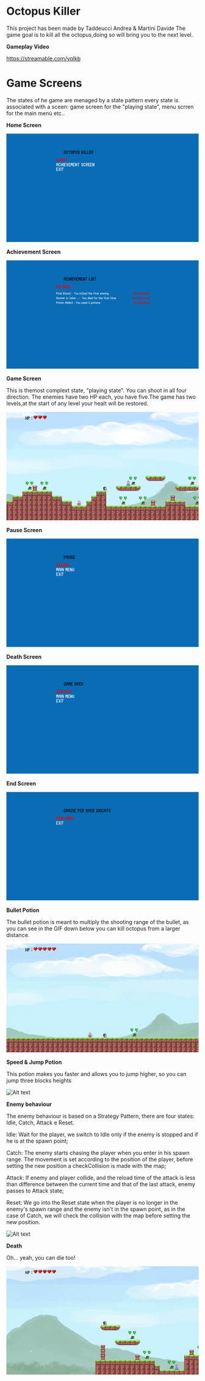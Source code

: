 # Octopus Killer

This project has been made by Taddeucci Andrea & Martini Davide
The game goal is to kill all the octopus,doing so will bring you to the next level.

**Gameplay Video**

https://streamable.com/yqlkb

# Game Screens
The states of he game are menaged by a state pattern every state is associated with a sceen: game screen for the "playing state",
menu scrren for the main menù etc..

**Home Screen**

![Alt text](/Screenshots%20%26%20GIFS/Home.png?raw=true "Home")

**Achievement Screen**

![Alt text](/Screenshots%20%26%20GIFS/Achievement.png?raw=true "Achievement")

**Game Screen**

This is themost complext state, "playing state". You can shoot in all four direction. The enemies have two HP each, you have five.The game has two levels,at the start of any level your healt will be restored.

![Alt text](/Screenshots%20%26%20GIFS/Game.png?raw=true "Game")

**Pause Screen**

![Alt text](/Screenshots%20%26%20GIFS/Pause.png?raw=true "Pause")

**Death Screen**

![Alt text](/Screenshots%20%26%20GIFS/Death.png?raw=true "Death")

**End Screen**

![Alt text](/Screenshots%20%26%20GIFS/end.png?raw=true "End")

**Bullet Potion**

The bullet potion is meant to multiply the shooting range of the bullet, as you can see in the GIF down below you can kill octopus from a larger distance.

![Alt text](/Screenshots%20%26%20GIFS/Clip_Bullet.gif?raw=true "Bullet")

**Speed & Jump Potion**

This potion makes you faster and allows you to jump higher, so you can jump three blocks heights

![Alt text](/Screenshots%20%26%20GIFS/Clip_Jump.gif?raw=true "Jump")

**Enemy behaviour**

The enemy behaviour is based on a Strategy Pattern, there are four states: Idle, Catch, Attack e Reset.

Idle: Wait for the player, we switch to Idle only if the enemy is stopped and if he is at the spawn point;

Catch: The enemy starts chasing the player when you enter in his spawn range. The movement is set according to the position of the player, before setting the new position a checkCollision is made with the map;

Attack: If enemy and player collide, and the reload time of the attack is less than difference between the current time and that of the last attack, enemy passes to Attack state;

Reset: We go into the Reset state when the player is no longer in the enemy's spawn range and the enemy isn't in the spawn point, as in the case of Catch, we will check the collision with the map before setting the new position.

![Alt text](/Screenshots%20%26%20GIFS/Clip_Enemy.gif?raw=true "Enemy")

**Death**

Oh... yeah, you can die too!

![Alt text](/Screenshots%20%26%20GIFS/Clip_Death.gif?raw=true "Death")
